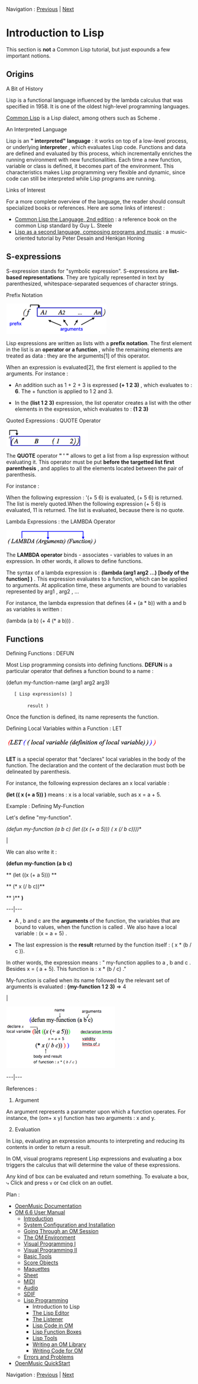 Navigation : [Previous](Lisp "page précédente\(Lisp
Programming\)") | [Next](LispEditor "Next\(The Lisp
Editor\)")

# Introduction to Lisp

This section is **not** a Common Lisp tutorial, but just expounds a few
important notions.

## Origins

A Bit of History

Lisp is a functional language influenced by the lambda calculus that was
specified in 1958. It is one of the oldest high-level programming languages.

[Common Lisp](http://www.cs.cmu.edu/Groups/AI/cltl/cltl2
"http://www.cs.cmu.edu/Groups/AI/cltl/cltl2 \(nouvelle fenêtre\)")
is a Lisp dialect, among others such as  Scheme .

An Interpreted Language

Lisp is an **" interpreted" language** : it works on top of a low-level
process, or underlying **interpreter** , which evaluates Lisp code. Functions
and data are defined and evaluated by this process, which incrementally
enriches the running environment with new functionalities. Each time a new
function, variable or class is defined, it becomes part of the environment.
This characteristics makes Lisp programming very flexible and dynamic, since
code can still be interpreted while Lisp programs are running.

Links of Interest

For a more complete overview of the language, the reader should consult
specialized books or references. Here are some links of interest :

  * [Common Lisp the Language, 2nd edition](http://www.cs.cmu.edu/Groups/AI/cltl/cltl2 "http://www.cs.cmu.edu/Groups/AI/cltl/cltl2 \(nouvelle fenêtre\)")  : a reference book on the common Lisp standard by Guy L. Steele
  * [Lisp as a second language, composing programs and music](http://recherche.ircam.fr/equipes/repmus/LispSecondLanguage/index "http://recherche.ircam.fr/equipes/repmus/LispSecondLanguage/index \(nouvelle fenêtre\)")  : a music-oriented tutorial by Peter Desain and Henkjan Honing

## S-expressions

S-expression stands for "symbolic expression". S-expressions are **list-based
representations**. They are typically represented in text by parenthesized,
whitespace-separated sequences of character strings.

Prefix Notation

![](../res/listprefix.png)

Lisp expressions are written as lists with a **prefix notation**. The first
element in the list is an **operator or a function** , while the remaining
elements are treated as data : they are the arguments[1] of this operator.

When an expression is evaluated[2], the first element is applied to the
arguments. For instance :

  * An addition such as 1 + 2 + 3 is expressed **(+ 1 2 3)** , which evaluates to : **6**. The  + function is applied to 1 2 and 3.

  * In the **(list 1 2 3)** expression, the  list operator creates a list with the other elements in the expression, which evaluates to : **(1 2 3)**

Quoted Expressions : QUOTE Operator

![](../res/quote.png)

The **QUOTE** operator **" ' "** allows to get a list from a lisp expression
without evaluating it. This operator must be put **before the targetted list
first parenthesis** , and applies to all the elements located between the pair
of parenthesis.

For instance :

When the following expression : '(+ 5 6) is evaluated, (+ 5 6) is returned.
The list is merely quoted.When the following expression (+ 5 6) is evaluated,
11 is returned. The list is evaluated, because there is no quote.

Lambda Expressions : the LAMBDA Operator

![](../res/lambda.png)

The **LAMBDA operator** binds - associates - variables to values in an
expression. In other words, it allows to define functions.

The syntax of a lambda expression is : **(lambda (arg1 arg2 ...) [body of the
function] )** . This expression evaluates to a function, which can be applied
to arguments. At application time, these arguments are bound to variables
represented by  arg1 ,  arg2 , ...

For instance, the lambda expression that defines (4 + (a * b)) with a and b as
variables is written :

(lambda (a b) (+ 4 (* a b))) .

## Functions

Defining Functions : DEFUN

Most Lisp programming consists into defining functions. **DEFUN** is a
particular operator that defines a function bound to a  name  :

(defun my-function-name (arg1 arg2 arg3)

       [ Lisp expression(s) ] 

            result ) 

Once the function is defined, its name represents the function.

Defining Local Variables within a Function : LET

![](../res/LET.png)

**LET** is a special operator that "declares" local variables in the body of
the function. The declaration and the content of the declaration must both be
delineated by parenthesis.

For instance, the following expression declares an  x local variable :

**(let (( x (+  a 5)) )** means :  x is a local variable, such as  x =  a \+
5.

Example : Defining My-Function

Let's define "my-function".

**(defun my-function (a b c) (let ((x (+ a 5))) (* x (/ b c))))**

|

We can also write it :

**(defun my-function (a b c)**

**      (let ((x (+ a 5))) **

**           (* x (/ b c))**

**       )** **)**  
  
---|---  
  
  * A ,  b and  c are the **arguments** of the function, the variables that are bound to values, when the function is  called . We also have a local variable :  (x = a + 5) .

  * The last expression is the **result** returned by the function itself : ( x * (b / c )).

In other words, the expression means : " my-function applies to  a ,  b and  c
. Besides x = ( a \+ 5). This function is : x * (b / c) ."

My-function is called when its name followed by the relevant set of arguments
is evaluated : **(my-function 1 2 3)** => 4

|

![](../res/defunexample.png)  
  
---|---  
  
References :

  1. Argument

An argument represents a parameter upon which a function operates. For
instance, the (om+ x y) function has two arguments : x and y.

  2. Evaluation

In Lisp, evaluating an expression amounts to interpreting and reducing its
contents in order to return a result.

In OM, visual programs represent Lisp expressions and evaluating a box
triggers the calculus that will determine the value of these expressions.

Any kind of box can be evaluated and return something. To evaluate a box, ⤷
Click and press `v` or `Cmd` click on an outlet.

Plan :

  * [OpenMusic Documentation](OM-Documentation)
  * [OM 6.6 User Manual](OM-User-Manual)
    * [Introduction](00-Sommaire)
    * [System Configuration and Installation](Installation)
    * [Going Through an OM Session](Goingthrough)
    * [The OM Environment](Environment)
    * [Visual Programming I](BasicVisualProgramming)
    * [Visual Programming II](AdvancedVisualProgramming)
    * [Basic Tools](BasicObjects)
    * [Score Objects](ScoreObjects)
    * [Maquettes](Maquettes)
    * [Sheet](Sheet)
    * [MIDI](MIDI)
    * [Audio](Audio)
    * [SDIF](SDIF)
    * [Lisp Programming](Lisp)
      * Introduction to Lisp
      * [The Lisp Editor](LispEditor)
      * [The Listener](LispListener)
      * [Lisp Code in OM](LispInOM)
      * [Lisp Function Boxes](LispFunctions)
      * [Lisp Tools](LowLevel)
      * [Writing an OM Library](LispUserLib)
      * [Writing Code for OM](LispForOM)
    * [Errors and Problems](errors)
  * [OpenMusic QuickStart](QuickStart-Chapters)

Navigation : [Previous](Lisp "page précédente\(Lisp
Programming\)") | [Next](LispEditor "Next\(The Lisp
Editor\)")

